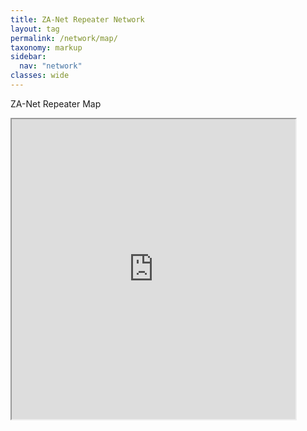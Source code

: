 ```yaml
---
title: ZA-Net Repeater Network
layout: tag
permalink: /network/map/
taxonomy: markup
sidebar:
  nav: "network"
classes: wide
---
```

ZA-Net Repeater Map

<iframe src="https://www.google.com/maps/d/u/0/embed?mid=17xwd4QMlLNjfkhBsdLY2IsjwW5YB_OI&ehbc=2E312F&noprof=1" width="90%" height="480"></iframe>